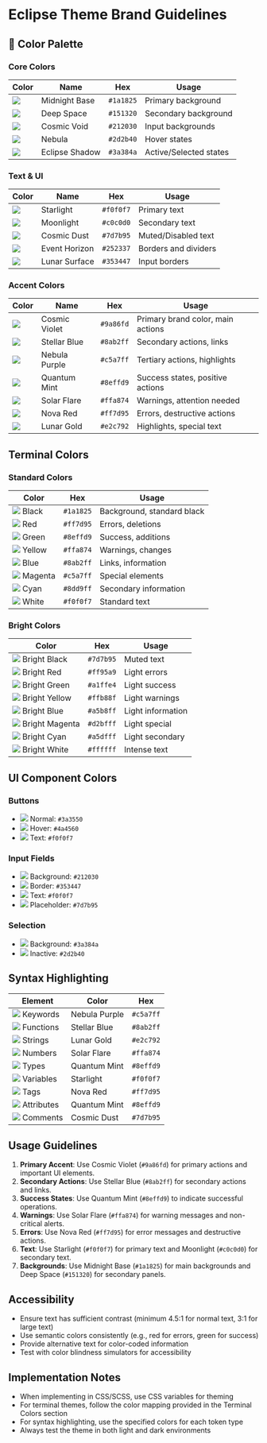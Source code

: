 # Eclipse Theme Brand Guidelines

## 🎨 Color Palette

### Core Colors

| Color | Name | Hex | Usage |
|-------|------|-----|-------|
| ![](https://placehold.co/24x24/1a1825/1a1825.png) | Midnight Base | `#1a1825` | Primary background |
| ![](https://placehold.co/24x24/151320/151320.png) | Deep Space | `#151320` | Secondary background |
| ![](https://placehold.co/24x24/212030/212030.png) | Cosmic Void | `#212030` | Input backgrounds |
| ![](https://placehold.co/24x24/2d2b40/2d2b40.png) | Nebula | `#2d2b40` | Hover states |
| ![](https://placehold.co/24x24/3a384a/3a384a.png) | Eclipse Shadow | `#3a384a` | Active/Selected states |

### Text & UI

| Color | Name | Hex | Usage |
|-------|------|-----|-------|
| ![](https://placehold.co/24x24/f0f0f7/f0f0f7.png) | Starlight | `#f0f0f7` | Primary text |
| ![](https://placehold.co/24x24/c0c0d0/c0c0d0.png) | Moonlight | `#c0c0d0` | Secondary text |
| ![](https://placehold.co/24x24/7d7b95/7d7b95.png) | Cosmic Dust | `#7d7b95` | Muted/Disabled text |
| ![](https://placehold.co/24x24/252337/252337.png) | Event Horizon | `#252337` | Borders and dividers |
| ![](https://placehold.co/24x24/353447/353447.png) | Lunar Surface | `#353447` | Input borders |

### Accent Colors

| Color | Name | Hex | Usage |
|-------|------|-----|-------|
| ![](https://placehold.co/24x24/9a86fd/9a86fd.png) | Cosmic Violet | `#9a86fd` | Primary brand color, main actions |
| ![](https://placehold.co/24x24/8ab2ff/8ab2ff.png) | Stellar Blue | `#8ab2ff` | Secondary actions, links |
| ![](https://placehold.co/24x24/c5a7ff/c5a7ff.png) | Nebula Purple | `#c5a7ff` | Tertiary actions, highlights |
| ![](https://placehold.co/24x24/8effd9/8effd9.png) | Quantum Mint | `#8effd9` | Success states, positive actions |
| ![](https://placehold.co/24x24/ffa874/ffa874.png) | Solar Flare | `#ffa874` | Warnings, attention needed |
| ![](https://placehold.co/24x24/ff7d95/ff7d95.png) | Nova Red | `#ff7d95` | Errors, destructive actions |
| ![](https://placehold.co/24x24/e2c792/e2c792.png) | Lunar Gold | `#e2c792` | Highlights, special text |

## Terminal Colors

### Standard Colors

| Color | Hex | Usage |
|-------|-----|-------|
| ![](https://placehold.co/24x24/1a1825/1a1825.png) Black | `#1a1825` | Background, standard black |
| ![](https://placehold.co/24x24/ff7d95/ff7d95.png) Red | `#ff7d95` | Errors, deletions |
| ![](https://placehold.co/24x24/8effd9/8effd9.png) Green | `#8effd9` | Success, additions |
| ![](https://placehold.co/24x24/ffa874/ffa874.png) Yellow | `#ffa874` | Warnings, changes |
| ![](https://placehold.co/24x24/8ab2ff/8ab2ff.png) Blue | `#8ab2ff` | Links, information |
| ![](https://placehold.co/24x24/c5a7ff/c5a7ff.png) Magenta | `#c5a7ff` | Special elements |
| ![](https://placehold.co/24x24/8dd9ff/8dd9ff.png) Cyan | `#8dd9ff` | Secondary information |
| ![](https://placehold.co/24x24/f0f0f7/f0f0f7.png) White | `#f0f0f7` | Standard text |

### Bright Colors

| Color | Hex | Usage |
|-------|-----|-------|
| ![](https://placehold.co/24x24/7d7b95/7d7b95.png) Bright Black | `#7d7b95` | Muted text |
| ![](https://placehold.co/24x24/ff95a9/ff95a9.png) Bright Red | `#ff95a9` | Light errors |
| ![](https://placehold.co/24x24/a1ffe4/a1ffe4.png) Bright Green | `#a1ffe4` | Light success |
| ![](https://placehold.co/24x24/ffb88f/ffb88f.png) Bright Yellow | `#ffb88f` | Light warnings |
| ![](https://placehold.co/24x24/a5b8ff/a5b8ff.png) Bright Blue | `#a5b8ff` | Light information |
| ![](https://placehold.co/24x24/d2bfff/d2bfff.png) Bright Magenta | `#d2bfff` | Light special |
| ![](https://placehold.co/24x24/a5dfff/a5dfff.png) Bright Cyan | `#a5dfff` | Light secondary |
| ![](https://placehold.co/24x24/ffffff/ffffff.png) Bright White | `#ffffff` | Intense text |

## UI Component Colors

### Buttons
- ![](https://placehold.co/24x24/3a3550/3a3550.png) Normal: `#3a3550`
- ![](https://placehold.co/24x24/4a4560/4a4560.png) Hover: `#4a4560`
- ![](https://placehold.co/24x24/f0f0f7/f0f0f7.png) Text: `#f0f0f7`

### Input Fields
- ![](https://placehold.co/24x24/212030/212030.png) Background: `#212030`
- ![](https://placehold.co/24x24/353447/353447.png) Border: `#353447`
- ![](https://placehold.co/24x24/f0f0f7/f0f0f7.png) Text: `#f0f0f7`
- ![](https://placehold.co/24x24/7d7b95/7d7b95.png) Placeholder: `#7d7b95`

### Selection
- ![](https://placehold.co/24x24/3a384a/3a384a.png) Background: `#3a384a`
- ![](https://placehold.co/24x24/2d2b40/2d2b40.png) Inactive: `#2d2b40`

## Syntax Highlighting

| Element | Color | Hex |
|---------|-------|-----|
| ![](https://placehold.co/24x24/c5a7ff/c5a7ff.png) Keywords | Nebula Purple | `#c5a7ff` |
| ![](https://placehold.co/24x24/8ab2ff/8ab2ff.png) Functions | Stellar Blue | `#8ab2ff` |
| ![](https://placehold.co/24x24/e2c792/e2c792.png) Strings | Lunar Gold | `#e2c792` |
| ![](https://placehold.co/24x24/ffa874/ffa874.png) Numbers | Solar Flare | `#ffa874` |
| ![](https://placehold.co/24x24/8effd9/8effd9.png) Types | Quantum Mint | `#8effd9` |
| ![](https://placehold.co/24x24/f0f0f7/f0f0f7.png) Variables | Starlight | `#f0f0f7` |
| ![](https://placehold.co/24x24/ff7d95/ff7d95.png) Tags | Nova Red | `#ff7d95` |
| ![](https://placehold.co/24x24/8effd9/8effd9.png) Attributes | Quantum Mint | `#8effd9` |
| ![](https://placehold.co/24x24/7d7b95/7d7b95.png) Comments | Cosmic Dust | `#7d7b95` |

## Usage Guidelines

1. **Primary Accent**: Use Cosmic Violet (`#9a86fd`) for primary actions and important UI elements.
2. **Secondary Actions**: Use Stellar Blue (`#8ab2ff`) for secondary actions and links.
3. **Success States**: Use Quantum Mint (`#8effd9`) to indicate successful operations.
4. **Warnings**: Use Solar Flare (`#ffa874`) for warning messages and non-critical alerts.
5. **Errors**: Use Nova Red (`#ff7d95`) for error messages and destructive actions.
6. **Text**: Use Starlight (`#f0f0f7`) for primary text and Moonlight (`#c0c0d0`) for secondary text.
7. **Backgrounds**: Use Midnight Base (`#1a1825`) for main backgrounds and Deep Space (`#151320`) for secondary panels.

## Accessibility
- Ensure text has sufficient contrast (minimum 4.5:1 for normal text, 3:1 for large text)
- Use semantic colors consistently (e.g., red for errors, green for success)
- Provide alternative text for color-coded information
- Test with color blindness simulators for accessibility

## Implementation Notes
- When implementing in CSS/SCSS, use CSS variables for theming
- For terminal themes, follow the color mapping provided in the Terminal Colors section
- For syntax highlighting, use the specified colors for each token type
- Always test the theme in both light and dark environments

